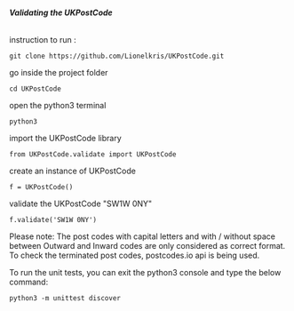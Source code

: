 ###### **Validating the UKPostCode**

instruction to run :

`git clone https://github.com/Lionelkris/UKPostCode.git`

go inside the project folder

`cd UKPostCode`

open the python3 terminal

`python3`

import the UKPostCode library

`from UKPostCode.validate import UKPostCode`

create an instance of UKPostCode

`f = UKPostCode()`

validate the UKPostCode "SW1W 0NY"

`f.validate('SW1W 0NY')`

Please note: The post codes with capital letters and with / without space between Outward and Inward codes are only considered as correct format.
To check the terminated post codes, postcodes.io api is being used.

To run the unit tests, you can exit the python3 console and type the below command:

`python3 -m unittest discover`
